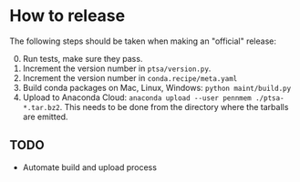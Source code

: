 # How to release

The following steps should be taken when making an "official" release:

0. Run tests, make sure they pass.
1. Increment the version number in `ptsa/version.py`.
2. Increment the version number in `conda.recipe/meta.yaml`
3. Build conda packages on Mac, Linux, Windows: `python maint/build.py`
4. Upload to Anaconda Cloud: `anaconda upload --user pennmem ./ptsa-*.tar.bz2`.
   This needs to be done from the directory where the tarballs are emitted.
   
## TODO

- Automate build and upload process
